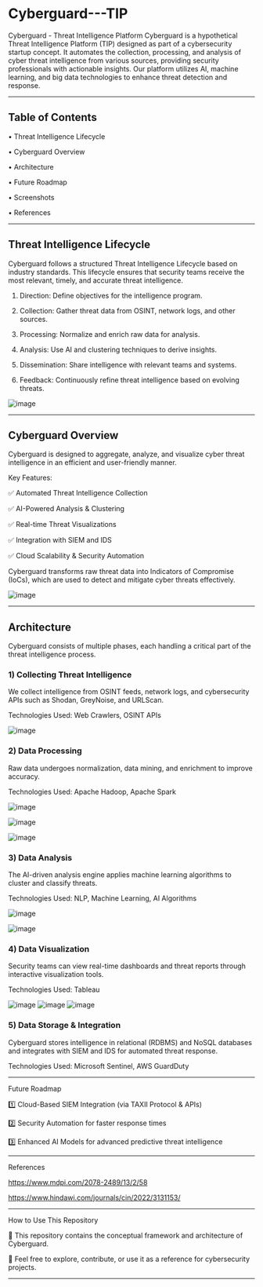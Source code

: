 # Cyberguard---TIP


Cyberguard - Threat Intelligence Platform
Cyberguard is a hypothetical Threat Intelligence Platform (TIP) designed as part of a cybersecurity startup concept. It automates the collection, processing, and analysis of cyber threat intelligence from various sources, providing security professionals with actionable insights. Our platform utilizes AI, machine learning, and big data technologies to enhance threat detection and response.
________________________________________
## Table of Contents
•	Threat Intelligence Lifecycle

•	Cyberguard Overview

•	Architecture

•	Future Roadmap

•	Screenshots

•	References
________________________________________
## Threat Intelligence Lifecycle

Cyberguard follows a structured Threat Intelligence Lifecycle based on industry standards. This lifecycle ensures that security teams receive the most relevant, timely, and accurate threat intelligence.

1.	Direction: Define objectives for the intelligence program.

2.	Collection: Gather threat data from OSINT, network logs, and other sources.

3.	Processing: Normalize and enrich raw data for analysis.

4.	Analysis: Use AI and clustering techniques to derive insights.

5.	Dissemination: Share intelligence with relevant teams and systems.

6.	Feedback: Continuously refine threat intelligence based on evolving threats.


![image](https://github.com/user-attachments/assets/0aca9b9e-8618-47ce-a192-9f0fbf5ed54a)

 
________________________________________
## Cyberguard Overview

Cyberguard is designed to aggregate, analyze, and visualize cyber threat intelligence in an efficient and user-friendly manner.

Key Features:

✅ Automated Threat Intelligence Collection

✅ AI-Powered Analysis & Clustering

✅ Real-time Threat Visualizations

✅ Integration with SIEM and IDS

✅ Cloud Scalability & Security Automation

Cyberguard transforms raw threat data into Indicators of Compromise (IoCs), which are used to detect and mitigate cyber threats effectively.

![image](https://github.com/user-attachments/assets/4c1f3734-445e-4300-894c-146a16072688)
 
________________________________________
## Architecture

Cyberguard consists of multiple phases, each handling a critical part of the threat intelligence process.

### 1) Collecting Threat Intelligence

We collect intelligence from OSINT feeds, network logs, and cybersecurity APIs such as Shodan, GreyNoise, and URLScan.

Technologies Used: Web Crawlers, OSINT APIs


![image](https://github.com/user-attachments/assets/3d413849-0311-42a9-bc35-bbda352d49f6)


### 2) Data Processing

Raw data undergoes normalization, data mining, and enrichment to improve accuracy.

Technologies Used: Apache Hadoop, Apache Spark


![image](https://github.com/user-attachments/assets/7ea5a7ca-af2c-44f5-a9b2-0e5f2e319527)

![image](https://github.com/user-attachments/assets/295d3b28-fa8b-4acc-ba4f-31ab381f8251)

![image](https://github.com/user-attachments/assets/54cae546-1884-42be-83a1-785d6931a23c)


### 3) Data Analysis

The AI-driven analysis engine applies machine learning algorithms to cluster and classify threats.

Technologies Used: NLP, Machine Learning, AI Algorithms

 
![image](https://github.com/user-attachments/assets/d814dc7f-0251-470b-bbde-66be04e1c0cf)

![image](https://github.com/user-attachments/assets/ca28a2e5-825a-4190-9ec7-8f98451e23fb)

### 4) Data Visualization

Security teams can view real-time dashboards and threat reports through interactive visualization tools.

Technologies Used: Tableau

![image](https://github.com/user-attachments/assets/2817d193-c789-4d21-a693-cb70fc7d3e25)
![image](https://github.com/user-attachments/assets/dcf989b8-ea38-4b3f-b103-a13999c787d3)
![image](https://github.com/user-attachments/assets/31708a75-1878-4446-bc3d-39f46ae70f0e)
 

### 5) Data Storage & Integration

Cyberguard stores intelligence in relational (RDBMS) and NoSQL databases and integrates with SIEM and IDS for automated threat response.

Technologies Used: Microsoft Sentinel, AWS GuardDuty

________________________________________

Future Roadmap

1️⃣ Cloud-Based SIEM Integration (via TAXII Protocol & APIs)

2️⃣ Security Automation for faster response times

3️⃣ Enhanced AI Models for advanced predictive threat intelligence

________________________________________

References

https://www.mdpi.com/2078-2489/13/2/58

https://www.hindawi.com/journals/cin/2022/3131153/

________________________________________
How to Use This Repository

🔹 This repository contains the conceptual framework and architecture of Cyberguard.

🔹 Feel free to explore, contribute, or use it as a reference for cybersecurity projects.
________________________________________

